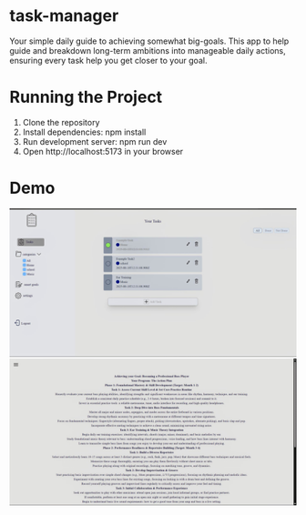 # task-manager


Your simple daily guide to achieving somewhat big-goals. This app to help guide 
and breakdown long-term ambitions into manageable daily actions, ensuring every task help you get 
closer to your goal.


# Running the Project

1. Clone the repository
2. Install dependencies: npm install
3. Run development server: npm run dev
4. Open http://localhost:5173 in your browser


# Demo

![demo alt](https://github.com/wheel-s/task-manager/blob/main/src/assets/img.png?raw=true)
![image alt](https://github.com/wheel-s/task-manager/blob/main/src/assets/img3.png?raw=true)

